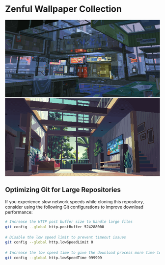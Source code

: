 # Zenful Wallpaper Collection

![Img](./new/bg.png)
![Img](./new/chill.gif)

## Optimizing Git for Large Repositories

If you experience slow network speeds while cloning this repository, consider using the following Git configurations to improve download performance:

```bash
# Increase the HTTP post buffer size to handle large files
git config --global http.postBuffer 524288000

# Disable the low speed limit to prevent timeout issues
git config --global http.lowSpeedLimit 0

# Increase the low speed time to give the download process more time to complete
git config --global http.lowSpeedTime 999999
